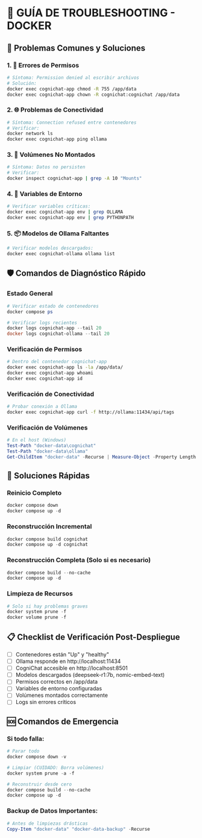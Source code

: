 # 🔧 GUÍA DE TROUBLESHOOTING - DOCKER

## 🚨 Problemas Comunes y Soluciones

### 1. 📁 Errores de Permisos
```bash
# Síntoma: Permission denied al escribir archivos
# Solución:
docker exec cognichat-app chmod -R 755 /app/data
docker exec cognichat-app chown -R cognichat:cognichat /app/data
```

### 2. 🌐 Problemas de Conectividad
```bash
# Síntoma: Connection refused entre contenedores
# Verificar:
docker network ls
docker exec cognichat-app ping ollama
```

### 3. 💾 Volúmenes No Montados
```bash
# Síntoma: Datos no persisten
# Verificar:
docker inspect cognichat-app | grep -A 10 "Mounts"
```

### 4. 🔧 Variables de Entorno
```bash
# Verificar variables críticas:
docker exec cognichat-app env | grep OLLAMA
docker exec cognichat-app env | grep PYTHONPATH
```

### 5. 📦 Modelos de Ollama Faltantes
```bash
# Verificar modelos descargados:
docker exec cognichat-ollama ollama list
```

## 🛡️ Comandos de Diagnóstico Rápido

### Estado General
```powershell
# Verificar estado de contenedores
docker compose ps

# Verificar logs recientes
docker logs cognichat-app --tail 20
docker logs cognichat-ollama --tail 20
```

### Verificación de Permisos
```bash
# Dentro del contenedor cognichat-app
docker exec cognichat-app ls -la /app/data/
docker exec cognichat-app whoami
docker exec cognichat-app id
```

### Verificación de Conectividad
```bash
# Probar conexión a Ollama
docker exec cognichat-app curl -f http://ollama:11434/api/tags
```

### Verificación de Volúmenes
```powershell
# En el host (Windows)
Test-Path "docker-data\cognichat"
Test-Path "docker-data\ollama"
Get-ChildItem "docker-data" -Recurse | Measure-Object -Property Length -Sum
```

## 🚀 Soluciones Rápidas

### Reinicio Completo
```powershell
docker compose down
docker compose up -d
```

### Reconstrucción Incremental
```powershell
docker compose build cognichat
docker compose up -d cognichat
```

### Reconstrucción Completa (Solo si es necesario)
```powershell
docker compose build --no-cache
docker compose up -d
```

### Limpieza de Recursos
```powershell
# Solo si hay problemas graves
docker system prune -f
docker volume prune -f
```

## 📋 Checklist de Verificación Post-Despliegue

- [ ] Contenedores están "Up" y "healthy"
- [ ] Ollama responde en http://localhost:11434
- [ ] CogniChat accesible en http://localhost:8501
- [ ] Modelos descargados (deepseek-r1:7b, nomic-embed-text)
- [ ] Permisos correctos en /app/data
- [ ] Variables de entorno configuradas
- [ ] Volúmenes montados correctamente
- [ ] Logs sin errores críticos

## 🆘 Comandos de Emergencia

### Si todo falla:
```powershell
# Parar todo
docker compose down -v

# Limpiar (CUIDADO: Borra volúmenes)
docker system prune -a -f

# Reconstruir desde cero
docker compose build --no-cache
docker compose up -d
```

### Backup de Datos Importantes:
```powershell
# Antes de limpiezas drásticas
Copy-Item "docker-data" "docker-data-backup" -Recurse
```